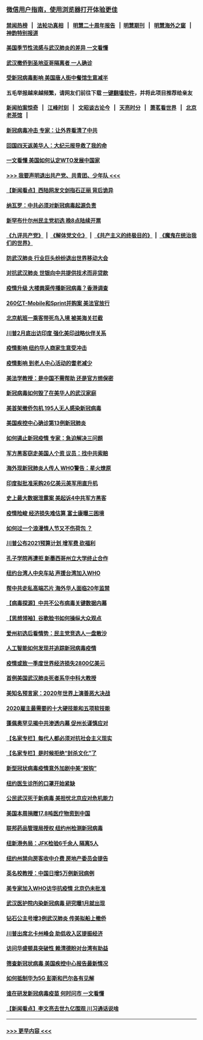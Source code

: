 ### [微信用户指南，使用浏览器打开体验更佳](https://github.com/gfw-breaker/banned-news1/blob/master/indexes/wechat-guide.md?t=0)
#### [禁闻热榜](热点新闻.md?t=0)  &nbsp;&nbsp;|&nbsp;&nbsp; [法轮功真相](https://github.com/gfw-breaker/truth/blob/master/README.md?t=0) &nbsp;&nbsp;|&nbsp;&nbsp; [明慧二十周年报告](https://github.com/gfw-breaker/mh-reports/blob/master/README.md?t=0) &nbsp;&nbsp;|&nbsp;&nbsp;[明慧期刊](https://github.com/gfw-breaker/mh-qikan) &nbsp;&nbsp;|&nbsp;&nbsp; [明慧海外之窗](https://github.com/gfw-breaker/mh-news/blob/master/README.md?t=0) &nbsp;&nbsp;|&nbsp;&nbsp; [神韵特别报道](https://github.com/gfw-breaker/mh-news/blob/master/shenyun.md?t=0)
#### [美国季节性流感与武汉肺炎的差异 一文看懂](../pages/nsc412/n11862428.md?t=02121111) 
#### [武汉撤侨到圣地亚哥隔离者 一人确诊](../pages/nsc412/n11862460.md?t=02121111) 
#### [受新冠病毒影响 美国唐人街中餐馆生意减半](../pages/nsc412/n11861940.md?t=02121111) 
#### 五毛举报越来越频繁，请网友们前往下载 [一键翻墙软件](https://github.com/gfw-breaker/ssr-accounts)，并将此项目推荐给亲友
#### [新闻拍案惊奇](https://github.com/gfw-breaker/banned-news1/blob/master/pages/link4.md) &nbsp;&nbsp;|&nbsp;&nbsp; [江峰时刻](https://github.com/gfw-breaker/banned-news1/blob/master/pages/link4.md) &nbsp;&nbsp;|&nbsp;&nbsp; [文昭谈古论今](https://github.com/gfw-breaker/banned-news1/blob/master/pages/link4.md) &nbsp;&nbsp;|&nbsp;&nbsp; [天亮时分](https://github.com/gfw-breaker/banned-news1/blob/master/pages/link4.md) &nbsp;&nbsp;|&nbsp;&nbsp; [萧茗看世界](https://github.com/gfw-breaker/banned-news1/blob/master/pages/link4.md) &nbsp;&nbsp;|&nbsp;&nbsp; [北京老茶馆](https://github.com/gfw-breaker/banned-news1/blob/master/pages/link4.md) &nbsp;&nbsp;|&nbsp;&nbsp; 
#### [新冠病毒冲击 专家：让外界看清了中共](../pages/nsc412/n11862280.md?t=02121111) 
#### [回国四天返美华人：大纪元报导救了我的命](../pages/nsc412/n11862181.md?t=02121111) 
#### [一文看懂 美国如何认定WTO发展中国家](../pages/nsc412/n11862051.md?t=02121111) 
#### [>>> 我要声明退出共产党、共青团、少年队 <<<](https://github.com/begood0513/goodnews/blob/master/quit/letter.md) 
#### [【新闻看点】西陆网发文剑指石正丽 背后诡异](../pages/nsc412/n11861792.md?t=02121111) 
#### [纳瓦罗：中共必须对新冠病毒起源负责](../pages/nsc412/n11861810.md?t=02121111) 
#### [新罕布什尔州民主党初选 晚8点陆续开票](../pages/nsc412/n11861872.md?t=02121111) 
#### [《九评共产党》](https://github.com/begood0513/9ping.md/blob/master/README.md) &nbsp;|&nbsp; [《解体党文化》](../../../../jtdwh.md/blob/master/README.md)  &nbsp;|&nbsp; [《共产主义的终极目的》](../../../../gczydzjmd.md/blob/master/README.md) &nbsp;|&nbsp; [《魔鬼在统治我们的世界》](../../../../mgztzwmdsj.md/blob/master/README.md) 
#### [防武汉肺炎 行业巨头纷纷退出世界移动大会](../pages/nsc412/n11861795.md?t=02121111) 
#### [对抗武汉肺炎 世银向中共提供技术而非贷款](../pages/nsc412/n11861652.md?t=02121111) 
#### [疫情升级 大楼粪渠传播新冠病毒？香港调查](../pages/nsc412/n11861556.md?t=02121111) 
#### [260亿T-Mobile和Sprint并购案 美法官放行](../pages/nsc412/n11861511.md?t=02121111) 
#### [北京航班一乘客带死鸟入境 被美海关拦截](../pages/nsc412/n11861317.md?t=02121111) 
#### [川普2月底出访印度 强化美印战略伙伴关系](../pages/nsc412/n11860557.md?t=02121111) 
#### [疫情影响  纽约华人商家生意受冲击](../pages/nsc412/n11860284.md?t=02121111) 
#### [疫情影响  到老人中心活动的耆老减少](../pages/nsc412/n11860199.md?t=02121111) 
#### [美法学教授：是中国不需帮助 还是官方想保密](../pages/nsc412/n11859492.md?t=02121111) 
#### [新冠病毒如何毁了在美华人的武汉家庭](../pages/nsc412/n11859524.md?t=02121111) 
#### [美首架撤侨包机 195人无人感染新冠病毒](../pages/nsc412/n11859908.md?t=02121111) 
#### [美国疾控中心确诊第13例新冠肺炎](../pages/nsc412/n11859966.md?t=02121111) 
#### [如何遏止新冠疫情 专家：急迫解决三问题](../pages/nsc412/n11859685.md?t=02121111) 
#### [军方黑客窃走美国人个资 议员：找中共索赔](../pages/nsc412/n11859371.md?t=02121111) 
#### [海外现新冠肺炎人传人 WHO警告：星火燎原](../pages/nsc412/n11859252.md?t=02121111) 
#### [印度拟批准采购26亿美元美军用直升机](../pages/nsc412/n11859143.md?t=02121111) 
#### [史上最大数据泄露案 美起诉4中共军方黑客](../pages/nsc412/n11859115.md?t=02121111) 
#### [疫情险峻 经济损失难估算 富士康曝三困境](../pages/nsc412/n11859120.md?t=02121111) 
#### [如何过一个浪漫情人节又不伤荷包 ？](../pages/nsc412/n11858969.md?t=02121111) 
#### [川普公布2021预算计划 增军费 砍福利](../pages/nsc412/n11859012.md?t=02121111) 
#### [孔子学院再遭拒 新墨西哥州立大学终止合作](../pages/nsc412/n11858661.md?t=02121111) 
#### [纽约台湾人中央车站  声援台湾加入WHO](../pages/nsc412/n11857757.md?t=02121111) 
#### [帮中共走私高端芯片 海外华人面临20年监禁](../pages/nsc412/n11855016.md?t=02121111) 
#### [【病毒探源】中共不公布病毒关键数据内幕](../pages/nsc412/n11856584.md?t=02121111) 
#### [【思想领袖】谷歌脸书如何操纵大众观点](../pages/nsc412/n11680874.md?t=02121111) 
#### [爱州初选后看情势：民主党竞选人一盘散沙](../pages/nsc412/n11856557.md?t=02121111) 
#### [人工智能如何发现并追踪新冠病毒疫情](../pages/nsc412/n11856398.md?t=02121111) 
#### [疫情或致一季度世界经济损失2800亿美元](../pages/nsc412/n11855639.md?t=02121111) 
#### [首例美国武汉肺炎死者系华中科大教授](../pages/nsc412/n11855500.md?t=02121111) 
#### [美知名预言家：2020年世界上演善恶大决战](../pages/nsc412/n11855418.md?t=02121111) 
#### [2020雇主最需要的十大硬技能和五项软技能](../pages/nsc412/n11850953.md?t=02121111) 
#### [蓬佩奥罕见揭中共渗透内幕 促州长谨慎应对](../pages/nsc412/n11854685.md?t=02121111) 
#### [【名家专栏】每代人都必须对抗社会主义现实](../pages/nsc412/n11831412.md?t=02121111) 
#### [【名家专栏】是时候拒绝“封杀文化”了](../pages/nsc412/n11814093.md?t=02121111) 
#### [新型冠状病毒疫情意外加剧中美“脱钩”](../pages/nsc412/n11854475.md?t=02121111) 
#### [纽约医生诊所的口罩开始紧缺](../pages/nsc412/n11853364.md?t=02121111) 
#### [公民武汉死于新病毒 美担忧北京应对危机能力](../pages/nsc412/n11854331.md?t=02121111) 
#### [美国本周捐赠17.8吨医疗物资到中国](../pages/nsc412/n11854269.md?t=02121111) 
#### [联邦药品管理局授权  纽约州检测新冠病毒](../pages/nsc412/n11853371.md?t=02121111) 
#### [纽新港务局：JFK检验6千余人  隔离5人](../pages/nsc412/n11853366.md?t=02121111) 
#### [纽约州禁向房客收中介费  房地产委员会提告](../pages/nsc412/n11853360.md?t=02121111) 
#### [英名校教授：中国日增5万例新冠病例](../pages/nsc412/n11854174.md?t=02121111) 
#### [美专家加入WHO访华抗疫情 北京仍未批准](../pages/nsc412/n11854043.md?t=02121111) 
#### [武汉医护院内染新冠病毒 研究曝1月就出现](../pages/nsc412/n11852928.md?t=02121111) 
#### [钻石公主号增3例武汉肺炎 传美拟船上撤侨](../pages/nsc412/n11853240.md?t=02121111) 
#### [川普出席北卡州峰会 助低收入区提振经济](../pages/nsc412/n11853232.md?t=02121111) 
#### [访问华盛顿具突破性 赖清德盼对台湾有助益](../pages/nsc412/n11853129.md?t=02121111) 
#### [筛查新冠状病毒 美国疾控中心报告最新情况](../pages/nsc412/n11853070.md?t=02121111) 
#### [如何抵制华为5G 彭斯和巴尔各有见解](../pages/nsc412/n11852535.md?t=02121111) 
#### [谁在研发新冠病毒疫苗 何时问市 一文看懂](../pages/nsc412/n11852840.md?t=02121111) 
#### [【新闻看点】李文亮去世九亿围观 川习通话说啥](../pages/nsc412/n11852360.md?t=02121111) 

----
#### [ >>> 更早内容 <<< ](../indexes/nsc412-earlier.md)
